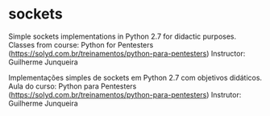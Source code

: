 # sockets
Simple sockets implementations in Python 2.7 for didactic purposes.
Classes from course: Python for Pentesters (https://solyd.com.br/treinamentos/python-para-pentesters)
Instructor: Guilherme Junqueira

Implementações simples de sockets em Python 2.7 com objetivos didáticos.
Aula do curso: Python para Pentesters (https://solyd.com.br/treinamentos/python-para-pentesters)
Instrutor: Guilherme Junqueira
